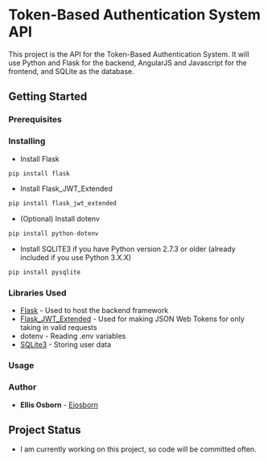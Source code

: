 # Token-Based Authentication System API
This project is the API for the Token-Based Authentication System. It will use Python and Flask for the backend, AngularJS and Javascript for the frontend, and SQLite as the database. 

## Getting Started

### Prerequisites

### Installing
- Install Flask
```python
pip install flask
```

- Install Flask_JWT_Extended
```python
pip install flask_jwt_extended
```

- (Optional) Install dotenv
```python
pip install python-dotenv
```

- Install SQLITE3 if you have Python version 2.7.3 or older (already included if you use Python 3.X.X)
```python
pip install pysqlite
```

### Libraries Used

- [Flask](https://flask.palletsprojects.com/en/3.0.x/) - Used to host the backend framework
- [Flask_JWT_Extended](https://flask-jwt-extended.readthedocs.io/en/stable/) - Used for making JSON Web Tokens for only taking in valid requests
- dotenv - Reading .env variables
- [SQLite3](https://www.sqlite.org/index.html) - Storing user data
### Usage

### Author
* **Ellis Osborn** - [Ejosborn](https://github.com/ejosborn)

## Project Status

- I am currently working on this project, so code will be committed often.